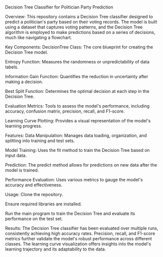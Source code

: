 Decision Tree Classifier for Politician Party Prediction


Overview:
This repository contains a Decision Tree classifier designed to predict a politician's party based on their voting records. The model is built using a dataset that captures voting patterns, and the Decision Tree algorithm is employed to make predictions based on a series of decisions, much like navigating a flowchart.

Key Components:
DecisionTree Class: The core blueprint for creating the Decision Tree model.

Entropy Function: Measures the randomness or unpredictability of data labels.

Information Gain Function: Quantifies the reduction in uncertainty after making a decision.

Best Split Function: Determines the optimal decision at each step in the Decision Tree.

Evaluation Metrics: Tools to assess the model's performance, including accuracy, confusion matrix, precision, recall, and F1-score.

Learning Curve Plotting: Provides a visual representation of the model's learning progress.


Features:
Data Manipulation: Manages data loading, organization, and splitting into training and test sets.

Model Training: Uses the fit method to train the Decision Tree based on input data.

Prediction: The predict method allows for predictions on new data after the model is trained.

Performance Evaluation: Uses various metrics to gauge the model's accuracy and effectiveness.



Usage:
Clone the repository.

Ensure required libraries are installed.

Run the main program to train the Decision Tree and evaluate its performance on the test set.

Results:
The Decision Tree classifier has been evaluated over multiple runs, consistently achieving high accuracy rates. Precision, recall, and F1-score metrics further validate the model's robust performance across different classes. The learning curve visualization offers insights into the model's learning trajectory and its adaptability to the data.
